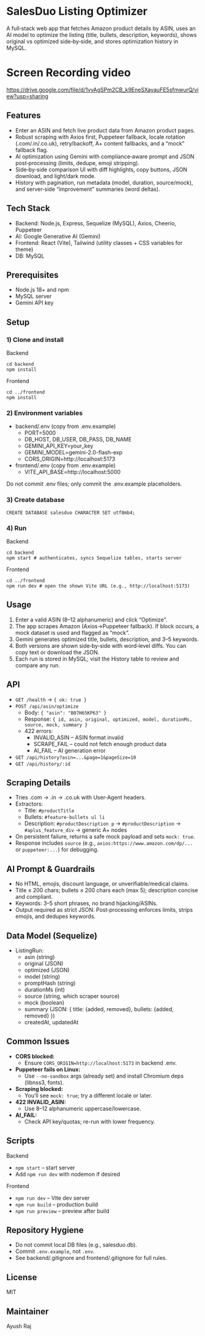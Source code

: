 # SalesDuo Listing Optimizer

A full‑stack web app that fetches Amazon product details by ASIN, uses an AI model to optimize the listing (title, bullets, description, keywords), shows original vs optimized side‑by‑side, and stores optimization history in MySQL.

# Screen Recording video
https://drive.google.com/file/d/1vvAgSPm2CB_k9EneSXayauFE5sfmwurQ/view?usp=sharing

## Features
- Enter an ASIN and fetch live product data from Amazon product pages.
- Robust scraping with Axios first, Puppeteer fallback, locale rotation (.com/.in/.co.uk), retry/backoff, A+ content fallbacks, and a “mock” fallback flag.
- AI optimization using Gemini with compliance‑aware prompt and JSON post‑processing (limits, dedupe, emoji stripping).
- Side‑by‑side comparison UI with diff highlights, copy buttons, JSON download, and light/dark mode.
- History with pagination, run metadata (model, duration, source/mock), and server‑side “improvement” summaries (word deltas).

## Tech Stack
- Backend: Node.js, Express, Sequelize (MySQL), Axios, Cheerio, Puppeteer
- AI: Google Generative AI (Gemini)
- Frontend: React (Vite), Tailwind (utility classes + CSS variables for theme)
- DB: MySQL

## Prerequisites
- Node.js 18+ and npm
- MySQL server
- Gemini API key

## Setup

### 1) Clone and install
Backend
```
cd backend
npm install
```

Frontend
```
cd ../frontend
npm install
```

### 2) Environment variables
- backend/.env (copy from .env.example)
  - PORT=5000
  - DB_HOST, DB_USER, DB_PASS, DB_NAME
  - GEMINI_API_KEY=your_key
  - GEMINI_MODEL=gemini-2.0-flash-exp
  - CORS_ORIGIN=http://localhost:5173
- frontend/.env (copy from .env.example)
  - VITE_API_BASE=http://localhost:5000

Do not commit .env files; only commit the .env.example placeholders.

### 3) Create database
```
CREATE DATABASE salesduo CHARACTER SET utf8mb4;
```

### 4) Run
Backend
```
cd backend
npm start # authenticates, syncs Sequelize tables, starts server
```

Frontend
```
cd ../frontend
npm run dev # open the shown Vite URL (e.g., http://localhost:5173)
```

## Usage
1. Enter a valid ASIN (8–12 alphanumeric) and click “Optimize”.
2. The app scrapes Amazon (Axios→Puppeteer fallback). If block occurs, a mock dataset is used and flagged as “mock”.
3. Gemini generates optimized title, bullets, description, and 3–5 keywords.
4. Both versions are shown side‑by‑side with word‑level diffs. You can copy text or download the JSON.
5. Each run is stored in MySQL; visit the History table to review and compare any run.

## API

- `GET /health` → `{ ok: true }`
- `POST /api/asin/optimize`
  - Body: `{ "asin": "B07H65KP63" }`
  - Response: `{ id, asin, original, optimized, model, durationMs, source, mock, summary }`
  - 422 errors:
    - INVALID_ASIN – ASIN format invalid
    - SCRAPE_FAIL – could not fetch enough product data
    - AI_FAIL – AI generation error
- `GET /api/history?asin=...&page=1&pageSize=10`
- `GET /api/history/:id`

## Scraping Details
- Tries .com → .in → .co.uk with User‑Agent headers.
- Extractors:
  - Title: `#productTitle`
  - Bullets: `#feature-bullets ul li`
  - Description: `#productDescription p` → `#productDescription` → `#aplus_feature_div` → generic A+ nodes
- On persistent failure, returns a safe mock payload and sets `mock: true`.
- Response includes `source` (e.g., `axios:https://www.amazon.com/dp/...` or `puppeteer:...`) for debugging.

## AI Prompt & Guardrails
- No HTML, emojis, discount language, or unverifiable/medical claims.
- Title ≤ 200 chars; bullets ≤ 200 chars each (max 5); description concise and compliant.
- Keywords: 3–5 short phrases, no brand hijacking/ASINs.
- Output required as strict JSON. Post‑processing enforces limits, strips emojis, and dedupes keywords.

## Data Model (Sequelize)
- ListingRun:
  - asin (string)
  - original (JSON)
  - optimized (JSON)
  - model (string)
  - promptHash (string)
  - durationMs (int)
  - source (string, which scraper source)
  - mock (boolean)
  - summary (JSON: { title: {added, removed}, bullets: {added, removed} })
  - createdAt, updatedAt

## Common Issues

- **CORS blocked:**
  - Ensure `CORS_ORIGIN=http://localhost:5173` in backend .env.
- **Puppeteer fails on Linux:**
  - Use `--no-sandbox` args (already set) and install Chromium deps (libnss3, fonts).
- **Scraping blocked:**
  - You’ll see `mock: true`; try a different locale or later.
- **422 INVALID_ASIN:**
  - Use 8–12 alphanumeric uppercase/lowercase.
- **AI_FAIL:**
  - Check API key/quotas; re-run with lower frequency.

## Scripts

Backend
- `npm start` – start server
- Add `npm run dev` with nodemon if desired

Frontend
- `npm run dev` – Vite dev server
- `npm run build` – production build
- `npm run preview` – preview after build

## Repository Hygiene
- Do not commit local DB files (e.g., salesduo.db).  
- Commit `.env.example`, not `.env`.  
- See backend/.gitignore and frontend/.gitignore for full rules.

## License
MIT

## Maintainer
Ayush Raj
